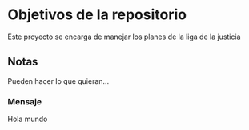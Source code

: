 # Objetivos de la repositorio

Este proyecto se encarga de manejar los planes de la liga de la justicia


## Notas
Pueden hacer lo que quieran...


### Mensaje
Hola mundo
